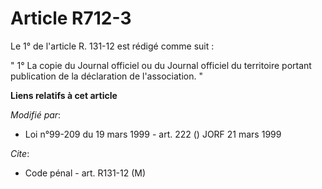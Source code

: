 # Article R712-3

Le 1° de l'article R. 131-12 est rédigé comme suit :

" 1° La copie du Journal officiel ou du Journal officiel du territoire portant publication de la déclaration de
l'association. "

**Liens relatifs à cet article**

_Modifié par_:

  - Loi n°99-209 du 19 mars 1999 - art. 222 () JORF 21 mars 1999

_Cite_:

  - Code pénal - art. R131-12 (M)
